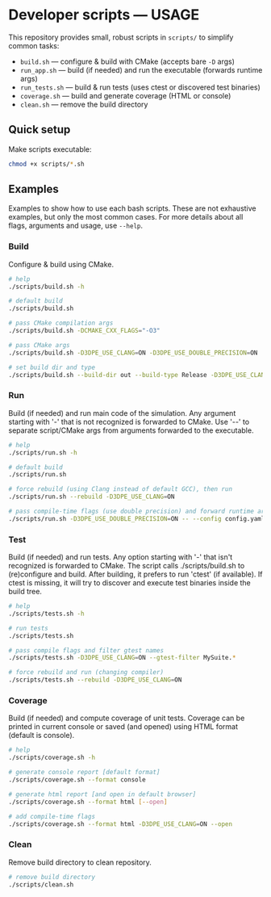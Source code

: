 # Developer scripts — USAGE

This repository provides small, robust scripts in `scripts/` to simplify common tasks:
- `build.sh` — configure & build with CMake (accepts bare `-D` args)
- `run_app.sh` — build (if needed) and run the executable (forwards runtime args)
- `run_tests.sh` — build & run tests (uses ctest or discovered test binaries)
- `coverage.sh` — build and generate coverage (HTML or console)
- `clean.sh` — remove the build directory

## Quick setup
Make scripts executable:
```bash
chmod +x scripts/*.sh
```

## Examples

Examples to show how to use each bash scripts. These are not exhaustive examples, but only the most common cases. For more details about all flags, arguments and usage, use `--help`.

### Build

Configure & build using CMake. 

```bash
# help
./scripts/build.sh -h

# default build
./scripts/build.sh

# pass CMake compilation args
./scripts/build.sh -DCMAKE_CXX_FLAGS="-O3"

# pass CMake args
./scripts/build.sh -D3DPE_USE_CLANG=ON -D3DPE_USE_DOUBLE_PRECISION=ON

# set build dir and type
./scripts/build.sh --build-dir out --build-type Release -D3DPE_USE_CLANG=ON
```

### Run

Build (if needed) and run main code of the simulation.
Any argument starting with '-' that is not recognized is forwarded to CMake.
Use '--' to separate script/CMake args from arguments forwarded to the executable.

```bash
# help
./scripts/run.sh -h

# default build
./scripts/run.sh

# force rebuild (using Clang instead of default GCC), then run
./scripts/run.sh --rebuild -D3DPE_USE_CLANG=ON

# pass compile-time flags (use double precision) and forward runtime args after -- (give configuration file)
./scripts/run.sh -D3DPE_USE_DOUBLE_PRECISION=ON -- --config config.yaml
```

### Test

Build (if needed) and run tests.
Any option starting with '-' that isn't recognized is forwarded to CMake.
The script calls ./scripts/build.sh to (re)configure and build.
After building, it prefers to run 'ctest' (if available). If ctest is missing, it will try to discover and execute test binaries inside the build tree.

```bash
# help
./scripts/tests.sh -h

# run tests
./scripts/tests.sh

# pass compile flags and filter gtest names
./scripts/tests.sh -D3DPE_USE_CLANG=ON --gtest-filter MySuite.*

# force rebuild and run (changing compiler)
./scripts/tests.sh --rebuild -D3DPE_USE_CLANG=ON
```

### Coverage

Build (if needed) and compute coverage of unit tests.
Coverage can be printed in current console or saved (and opened) using HTML format (default is console).

```bash
# help
./scripts/coverage.sh -h

# generate console report [default format]
./scripts/coverage.sh --format console 

# generate html report [and open in default browser]
./scripts/coverage.sh --format html [--open]

# add compile-time flags
./scripts/coverage.sh --format html -D3DPE_USE_CLANG=ON --open
```

### Clean

Remove build directory to clean repository.

```bash
# remove build directory
./scripts/clean.sh
```
